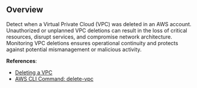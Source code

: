 ## Overview

Detect when a Virtual Private Cloud (VPC) was deleted in an AWS account. Unauthorized or unplanned VPC deletions can result in the loss of critical resources, disrupt services, and compromise network architecture. Monitoring VPC deletions ensures operational continuity and protects against potential mismanagement or malicious activity.

**References**:
- [Deleting a VPC](https://docs.aws.amazon.com/vpc/latest/userguide/working-with-vpcs.html#DeleteVPC)
- [AWS CLI Command: delete-vpc](https://awscli.amazonaws.com/v2/documentation/api/latest/reference/ec2/delete-vpc.html)
